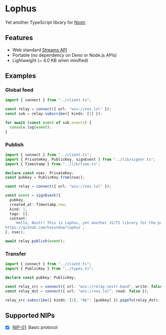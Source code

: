 # Lophus

Yet another TypeScript library for [Nostr][nostr].

## Features

- Web standard [Streams API][streams-api]
- Portable (no dependency on Deno or Node.js APIs)
- Lightweight (~ 4.0 KB when minified)

## Examples

### Global feed

```ts
import { connect } from "../client.ts";

const relay = connect({ url: "wss://nos.lol" });
const sub = relay.subscribe({ kinds: [1] });

for await (const event of sub.events) {
  console.log(event);
}
```

### Publish

```ts
import { connect } from "../client.ts";
import { PrivateKey, PublicKey, signEvent } from "../lib/signer.ts";
import { Timestamp } from "../lib/time.ts";

declare const nsec: PrivateKey;
const pubkey = PublicKey.from(nsec);

const relay = connect({ url: "wss://nos.lol" });

const event = signEvent({
  pubkey,
  created_at: Timestamp.now,
  kind: 1,
  tags: [],
  content:
    `Hello, Nostr! This is Lophus, yet another JS/TS library for the protocol.
https://github.com/hasundue/lophus`,
}, nsec);

await relay.publish(event);
```

### Transfer

```ts
import { connect } from "../client.ts";
import { PublicKey } from "../types.ts";

declare const pubkey: PublicKey;

const relay_src = connect({ url: "wss://relay.nostr.band", write: false });
const relay_dst = connect({ url: "wss://nos.lol", read: false });

relay_src.subscribe({ kinds: [1], "#p": [pubkey] }).pipeTo(relay_dst);
```

## Supported NIPs

- [x] [NIP-01](https://github.com/nostr-protocol/nips/blob/master/01.md): Basic
      protocol

[nostr]: https://nostr.com
[streams-api]: https://developer.mozilla.org/en-US/docs/Web/API/Streams_API
